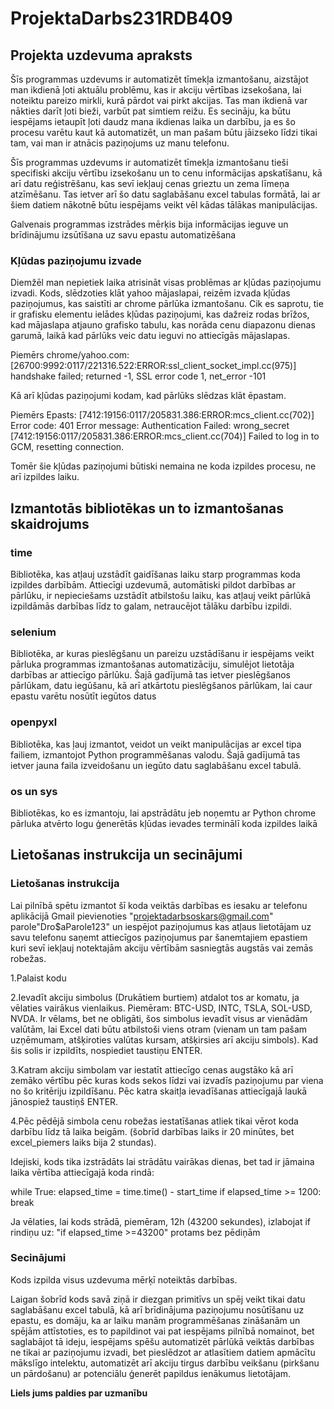 # ProjektaDarbs231RDB409

## Projekta uzdevuma apraksts
Šīs programmas uzdevums ir automatizēt tīmekļa izmantošanu, aizstājot man ikdienā ļoti aktuālu problēmu, kas ir akciju vērtības izsekošana, lai noteiktu pareizo mirkli, kurā pārdot vai pirkt akcijas. Tas man ikdienā var nākties darīt ļoti bieži, varbūt pat simtiem reižu. Es secināju, ka būtu iespējams ietaupīt ļoti daudz mana ikdienas laika un darbību, ja es šo procesu varētu kaut kā automatizēt, un man pašam būtu jāizseko līdzi tikai tam, vai man ir atnācis paziņojums uz manu telefonu.

Šīs programmas uzdevums ir automatizēt tīmekļa izmantošanu tieši specifiski akciju vērtību izsekošanu un to cenu informācijas apskatīšanu, kā arī datu reģistrēšanu, kas sevī iekļauj cenas grieztu un zema līmeņa atzīmēšanu. Tas ietver arī šo datu saglabāšanu excel tabulas formātā, lai ar šiem datiem nākotnē būtu iespējams veikt vēl kādas tālākas manipulācijas.

Galvenais programmas izstrādes mērķis bija informācijas ieguve un brīdinājumu izsūtīšana uz savu epastu automatizēšana

### Kļūdas paziņojumu izvade
Diemžēl man nepietiek laika atrisināt visas problēmas ar kļūdas paziņojumu izvadi. Kods, slēdzoties klāt yahoo mājaslapai, reizēm izvada kļūdas paziņojumus, kas saistīti ar chrome pārlūka izmantošanu. Cik es saprotu, tie ir grafisku elementu ielādes kļūdas paziņojumi, kas dažreiz rodas brīžos, kad mājaslapa atjauno grafisko tabulu, kas norāda cenu diapazonu dienas garumā, laikā kad pārlūks veic datu ieguvi no attiecīgās mājaslapas.

Piemērs chrome/yahoo.com:
[26700:9992:0117/221316.522:ERROR:ssl_client_socket_impl.cc(975)] handshake failed; returned -1, SSL error code 1, net_error -101

Kā arī kļūdas paziņojumi kodam, kad pārlūks slēdzas klāt ēpastam.

Piemērs Epasts:
[7412:19156:0117/205831.386:ERROR:mcs_client.cc(702)] Error code: 401 Error message: Authentication Failed: wrong_secret [7412:19156:0117/205831.386:ERROR:mcs_client.cc(704)] Failed to log in to GCM, resetting connection.

Tomēr šie kļūdas paziņojumi būtiski nemaina ne koda izpildes procesu, ne arī izpildes laiku.


## Izmantotās bibliotēkas un to izmantošanas skaidrojums

### time
Bibliotēka, kas atļauj uzstādīt gaidīšanas laiku starp programmas koda izpildes darbībām. Attiecīgi uzdevumā, automātiski pildot darbības ar pārlūku, ir nepieciešams uzstādīt atbilstošu laiku, kas atļauj veikt pārlūkā izpildāmās darbības līdz to galam, netraucējot tālāku darbību izpildi.

### selenium
Bibliotēka, ar kuras pieslēgšanu un pareizu uzstādīšanu ir iespējams veikt pārluka programmas izmantošanas automatizāciju, simulējot lietotāja darbības ar attiecīgo pārlūku. Šajā gadījumā tas ietver pieslēgšanos pārlūkam, datu iegūšanu, kā arī atkārtotu pieslēgšanos pārlūkam, lai caur epastu varētu nosūtīt iegūtos datus

### openpyxl
Bibliotēka, kas ļauj izmantot, veidot un veikt manipulācijas ar excel tipa failiem, izmantojot Python programmēšanas valodu. Šajā gadījumā tas ietver jauna faila izveidošanu un iegūto datu saglabāšanu excel tabulā.

### os un sys
Bibliotēkas, ko es izmantoju, lai apstrādātu jeb noņemtu ar Python chrome pārluka atvērto logu ģenerētās kļūdas ievades terminālī koda izpildes laikā


## Lietošanas instrukcija un secinājumi

### Lietošanas instrukcija
Lai pilnībā spētu izmantot šī koda veiktās darbības es iesaku ar telefonu aplikācijā Gmail pievienoties "projektadarbsoskars@gmail.com" parole"Dro$aParole123" un iespējot paziņojumus kas atļaus lietotājam uz savu telefonu saņemt attiecīgos paziņojumus par šanemtajiem epastiem kuri sevī iekļauj notektajām akciju vērtībām sasniegtās augstās vai zemās robežas.

1.Palaist kodu

2.Ievadīt akciju simbolus (Drukātiem burtiem) atdalot tos ar komatu, ja vēlaties vairākus vienlaikus.
Piemēram: BTC-USD, INTC, TSLA, SOL-USD, NVDA. 
Ir vēlams, bet ne obligāti, šos simbolus ievadīt visus ar vienādām valūtām, lai Excel dati būtu atbilstoši viens otram (vienam un tam pašam uzņēmumam, atšķiroties valūtas kursam, atšķirsies arī akciju simbols). Kad šis solis ir izpildīts, nospiediet taustiņu ENTER.

3.Katram akciju simbolam var iestatīt attiecīgo cenas augstāko kā arī zemāko vērtību pēc kuras kods sekos līdzi vai izvadīs paziņojumu par viena no šo kritēriju izpildīšanu. Pēc katra skaitļa ievadīšanas attiecīgajā laukā jānospiež taustiņš ENTER. 

4.Pēc pēdējā simbola cenu robežas iestatīšanas atliek tikai vērot koda darbību līdz tā laika beigām.
(šobrīd darbības laiks ir 20 minūtes, bet excel_piemers laiks bija 2 stundas).

Idejiski, kods tika izstrādāts lai strādātu vairākas dienas, bet tad ir jāmaina laika vērtība attiecīgajā koda rindā:

while True:
    elapsed_time = time.time() - start_time
    if elapsed_time >= 1200:
        break

Ja vēlaties, lai kods strādā, piemēram, 12h (43200 sekundes), izlabojat if rindiņu uz: "if elapsed_time >=43200" protams bez pēdiņām

### Secinājumi
Kods izpilda visus uzdevuma mērķī noteiktās darbības.

Laigan šobrīd kods savā ziņā ir diezgan primitīvs un spēj veikt tikai datu saglabāšanu excel tabulā, kā arī brīdinājuma paziņojumu nosūtīšanu uz epastu, es domāju, ka ar laiku manām programmēšanas zināšanām un spējām attīstoties, es to papildinot vai pat iespējams pilnībā nomainot, bet saglabājot tā ideju, iespējams spēšu automatizēt pārlūkā veiktās darbības ne tikai ar paziņojumu izvadi, bet pieslēdzot ar atlasītiem datiem apmācītu mākslīgo intelektu, automatizēt arī akciju tirgus darbību veikšanu (pirkšanu un pārdošanu) ar potenciālu ģenerēt papildus ienākumus lietotājam.

**Liels jums paldies par uzmanību**
